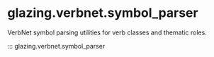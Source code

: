 # glazing.verbnet.symbol_parser

VerbNet symbol parsing utilities for verb classes and thematic roles.

::: glazing.verbnet.symbol_parser
